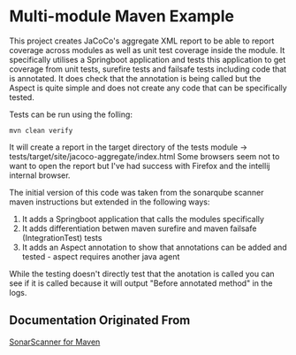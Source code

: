 # Multi-module Maven Example

This project creates JaCoCo's aggregate XML report to be able to report coverage across modules as well as unit test
coverage inside the module.  It specifically utilises a Springboot application and tests this application to get
coverage from unit tests, surefire tests and failsafe tests including code that is annotated.  It does check that the
annotation is being called but the Aspect is quite simple and does not create any code that can be specifically tested.

Tests can be run using the folling:

```mvn clean verify```

It will create a report in the target directory of the tests module -> tests/target/site/jacoco-aggregate/index.html
Some browsers seem not to want to open the report but I've had success with Firefox and the intellij internal browser.

The initial version of this code was taken from the sonarqube scanner maven instructions but extended in the following
ways:
1) It adds a Springboot application that calls the modules specifically
2) It adds differentiation betwen maven surefire and maven failsafe (IntegrationTest) tests
3) It adds an Aspect annotation to show that annotations can be added and tested - aspect requires another java agent

While the testing doesn't directly test that the anotation is called you can see if it is called because it will output
"Before annotated method" in the logs.

## Documentation Originated From 

[SonarScanner for Maven](https://docs.sonarsource.com/sonarqube/latest/analyzing-source-code/scanners/sonarscanner-for-maven/)
